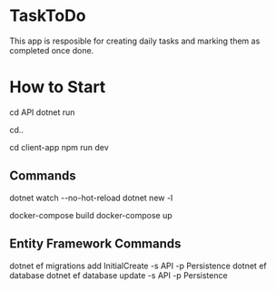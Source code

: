 # TaskToDo
This app is resposible for creating daily tasks and marking them as completed once done.

# How to Start

cd API
dotnet run

cd..

cd client-app
npm run dev

## Commands

dotnet watch --no-hot-reload
dotnet new -l

docker-compose build
docker-compose up

## Entity Framework Commands 

dotnet ef migrations add InitialCreate -s API -p Persistence
dotnet ef database
dotnet ef database update -s API -p Persistence